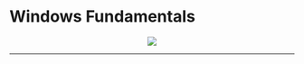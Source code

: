 # Windows Fundamentals

<p align="center">
  <img src="![image](https://user-images.githubusercontent.com/94435318/161912921-2b0fd93b-1b15-4f3a-8a45-08d7977e461f.png">
</p>

-----------------------------------------------------------------------------------------------       
